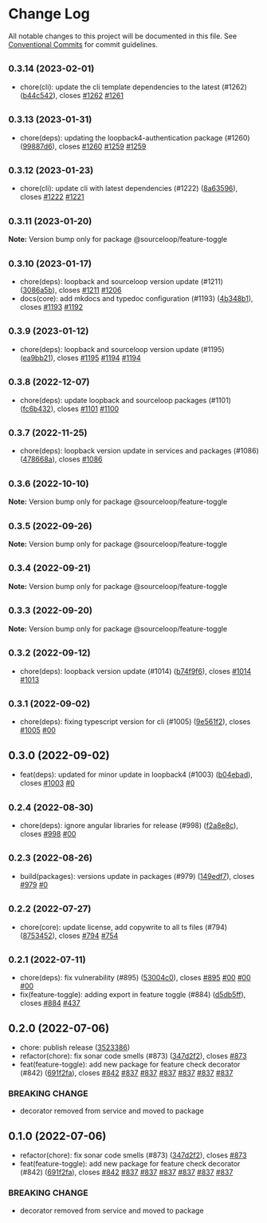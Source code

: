 # Change Log

All notable changes to this project will be documented in this file.
See [Conventional Commits](https://conventionalcommits.org) for commit guidelines.

## <small>0.3.14 (2023-02-01)</small>

* chore(cli): update the cli template dependencies to the latest (#1262) ([b44c542](https://github.com/sourcefuse/loopback4-microservice-catalog/commit/b44c542)), closes [#1262](https://github.com/sourcefuse/loopback4-microservice-catalog/issues/1262) [#1261](https://github.com/sourcefuse/loopback4-microservice-catalog/issues/1261)





## <small>0.3.13 (2023-01-31)</small>

* chore(deps): updating the loopback4-authentication package (#1260) ([99887d6](https://github.com/sourcefuse/loopback4-microservice-catalog/commit/99887d6)), closes [#1260](https://github.com/sourcefuse/loopback4-microservice-catalog/issues/1260) [#1259](https://github.com/sourcefuse/loopback4-microservice-catalog/issues/1259) [#1259](https://github.com/sourcefuse/loopback4-microservice-catalog/issues/1259)





## <small>0.3.12 (2023-01-23)</small>

* chore(cli): update cli with latest dependencies (#1222) ([8a63596](https://github.com/sourcefuse/loopback4-microservice-catalog/commit/8a63596)), closes [#1222](https://github.com/sourcefuse/loopback4-microservice-catalog/issues/1222) [#1221](https://github.com/sourcefuse/loopback4-microservice-catalog/issues/1221)





## <small>0.3.11 (2023-01-20)</small>

**Note:** Version bump only for package @sourceloop/feature-toggle





## <small>0.3.10 (2023-01-17)</small>

* chore(deps): loopback and sourceloop version update (#1211) ([3086a5b](https://github.com/sourcefuse/loopback4-microservice-catalog/commit/3086a5b)), closes [#1211](https://github.com/sourcefuse/loopback4-microservice-catalog/issues/1211) [#1206](https://github.com/sourcefuse/loopback4-microservice-catalog/issues/1206)
* docs(core): add mkdocs and typedoc configuration (#1193) ([4b348b1](https://github.com/sourcefuse/loopback4-microservice-catalog/commit/4b348b1)), closes [#1193](https://github.com/sourcefuse/loopback4-microservice-catalog/issues/1193) [#1192](https://github.com/sourcefuse/loopback4-microservice-catalog/issues/1192)





## <small>0.3.9 (2023-01-12)</small>

* chore(deps): loopback and sourceloop version update (#1195) ([ea9bb21](https://github.com/sourcefuse/loopback4-microservice-catalog/commit/ea9bb21)), closes [#1195](https://github.com/sourcefuse/loopback4-microservice-catalog/issues/1195) [#1194](https://github.com/sourcefuse/loopback4-microservice-catalog/issues/1194) [#1194](https://github.com/sourcefuse/loopback4-microservice-catalog/issues/1194)





## <small>0.3.8 (2022-12-07)</small>

* chore(deps): update loopback and sourceloop packages (#1101) ([fc6b432](https://github.com/sourcefuse/loopback4-microservice-catalog/commit/fc6b432)), closes [#1101](https://github.com/sourcefuse/loopback4-microservice-catalog/issues/1101) [#1100](https://github.com/sourcefuse/loopback4-microservice-catalog/issues/1100)





## <small>0.3.7 (2022-11-25)</small>

* chore(deps): loopback version update in services and packages (#1086) ([478668a](https://github.com/sourcefuse/loopback4-microservice-catalog/commit/478668a)), closes [#1086](https://github.com/sourcefuse/loopback4-microservice-catalog/issues/1086)





## <small>0.3.6 (2022-10-10)</small>

**Note:** Version bump only for package @sourceloop/feature-toggle





## <small>0.3.5 (2022-09-26)</small>

**Note:** Version bump only for package @sourceloop/feature-toggle





## <small>0.3.4 (2022-09-21)</small>

**Note:** Version bump only for package @sourceloop/feature-toggle





## <small>0.3.3 (2022-09-20)</small>

**Note:** Version bump only for package @sourceloop/feature-toggle





## <small>0.3.2 (2022-09-12)</small>

* chore(deps): loopback version update (#1014) ([b74f9f6](https://github.com/sourcefuse/loopback4-microservice-catalog/commit/b74f9f6)), closes [#1014](https://github.com/sourcefuse/loopback4-microservice-catalog/issues/1014) [#1013](https://github.com/sourcefuse/loopback4-microservice-catalog/issues/1013)





## <small>0.3.1 (2022-09-02)</small>

* chore(deps): fixing typescript version for cli (#1005) ([9e561f2](https://github.com/sourcefuse/loopback4-microservice-catalog/commit/9e561f2)), closes [#1005](https://github.com/sourcefuse/loopback4-microservice-catalog/issues/1005) [#00](https://github.com/sourcefuse/loopback4-microservice-catalog/issues/00)





## 0.3.0 (2022-09-02)

* feat(deps): updated for minor update in loopback4 (#1003) ([b04ebad](https://github.com/sourcefuse/loopback4-microservice-catalog/commit/b04ebad)), closes [#1003](https://github.com/sourcefuse/loopback4-microservice-catalog/issues/1003) [#0](https://github.com/sourcefuse/loopback4-microservice-catalog/issues/0)





## <small>0.2.4 (2022-08-30)</small>

* chore(deps): ignore angular libraries for release (#998) ([f2a8e8c](https://github.com/sourcefuse/loopback4-microservice-catalog/commit/f2a8e8c)), closes [#998](https://github.com/sourcefuse/loopback4-microservice-catalog/issues/998) [#00](https://github.com/sourcefuse/loopback4-microservice-catalog/issues/00)





## <small>0.2.3 (2022-08-26)</small>

* build(packages): versions update in packages (#979) ([149edf7](https://github.com/sourcefuse/loopback4-microservice-catalog/commit/149edf7)), closes [#979](https://github.com/sourcefuse/loopback4-microservice-catalog/issues/979) [#0](https://github.com/sourcefuse/loopback4-microservice-catalog/issues/0)





## <small>0.2.2 (2022-07-27)</small>

* chore(core): update license, add copywrite to all ts files (#794) ([8753452](https://github.com/sourcefuse/loopback4-microservice-catalog/commit/8753452)), closes [#794](https://github.com/sourcefuse/loopback4-microservice-catalog/issues/794) [#754](https://github.com/sourcefuse/loopback4-microservice-catalog/issues/754)





## <small>0.2.1 (2022-07-11)</small>

* chore(deps): fix vulnerability (#895) ([53004c0](https://github.com/sourcefuse/loopback4-microservice-catalog/commit/53004c0)), closes [#895](https://github.com/sourcefuse/loopback4-microservice-catalog/issues/895) [#00](https://github.com/sourcefuse/loopback4-microservice-catalog/issues/00) [#00](https://github.com/sourcefuse/loopback4-microservice-catalog/issues/00) [#00](https://github.com/sourcefuse/loopback4-microservice-catalog/issues/00)
* fix(feature-toggle): adding export in feature toggle (#884) ([d5db5ff](https://github.com/sourcefuse/loopback4-microservice-catalog/commit/d5db5ff)), closes [#884](https://github.com/sourcefuse/loopback4-microservice-catalog/issues/884) [#437](https://github.com/sourcefuse/loopback4-microservice-catalog/issues/437)





## 0.2.0 (2022-07-06)

* chore: publish release ([3523386](https://github.com/sourcefuse/loopback4-microservice-catalog/commit/3523386))
* refactor(chore): fix sonar code smells (#873) ([347d2f2](https://github.com/sourcefuse/loopback4-microservice-catalog/commit/347d2f2)), closes [#873](https://github.com/sourcefuse/loopback4-microservice-catalog/issues/873)
* feat(feature-toggle): add new package for feature check decorator (#842) ([691f2fa](https://github.com/sourcefuse/loopback4-microservice-catalog/commit/691f2fa)), closes [#842](https://github.com/sourcefuse/loopback4-microservice-catalog/issues/842) [#837](https://github.com/sourcefuse/loopback4-microservice-catalog/issues/837) [#837](https://github.com/sourcefuse/loopback4-microservice-catalog/issues/837) [#837](https://github.com/sourcefuse/loopback4-microservice-catalog/issues/837) [#837](https://github.com/sourcefuse/loopback4-microservice-catalog/issues/837) [#837](https://github.com/sourcefuse/loopback4-microservice-catalog/issues/837) [#837](https://github.com/sourcefuse/loopback4-microservice-catalog/issues/837)


### BREAKING CHANGE

* decorator removed from service and moved to package




## 0.1.0 (2022-07-06)

* refactor(chore): fix sonar code smells (#873) ([347d2f2](https://github.com/sourcefuse/loopback4-microservice-catalog/commit/347d2f2)), closes [#873](https://github.com/sourcefuse/loopback4-microservice-catalog/issues/873)
* feat(feature-toggle): add new package for feature check decorator (#842) ([691f2fa](https://github.com/sourcefuse/loopback4-microservice-catalog/commit/691f2fa)), closes [#842](https://github.com/sourcefuse/loopback4-microservice-catalog/issues/842) [#837](https://github.com/sourcefuse/loopback4-microservice-catalog/issues/837) [#837](https://github.com/sourcefuse/loopback4-microservice-catalog/issues/837) [#837](https://github.com/sourcefuse/loopback4-microservice-catalog/issues/837) [#837](https://github.com/sourcefuse/loopback4-microservice-catalog/issues/837) [#837](https://github.com/sourcefuse/loopback4-microservice-catalog/issues/837) [#837](https://github.com/sourcefuse/loopback4-microservice-catalog/issues/837)


### BREAKING CHANGE

* decorator removed from service and moved to package
